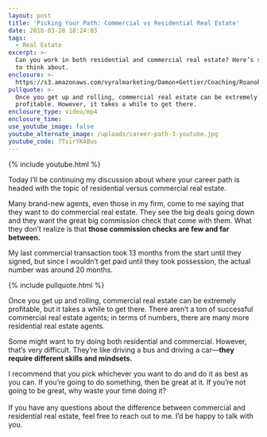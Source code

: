 ```yaml
---
layout: post
title: 'Picking Your Path: Commercial vs Residential Real Estate'
date: 2018-03-28 18:24:03
tags:
  - Real Estate
excerpt: >-
  Can you work in both residential and commercial real estate? Here’s something
  to think about.
enclosure: >-
  https://s3.amazonaws.com/vyralmarketing/Damon+Gettier/Coaching/Roanoke+Real+Estate+Agent-+Picking+Your+Path-+Commercial+vs+Residential+Real+Estate.mp4
pullquote: >-
  Once you get up and rolling, commercial real estate can be extremely
  profitable. However, it takes a while to get there.
enclosure_type: video/mp4
enclosure_time:
use_youtube_image: false
youtube_alternate_image: /uploads/career-path-3-youtube.jpg
youtube_code: 7TxirYK4Bus
---
```


{% include youtube.html %}

Today I’ll be continuing my discussion about where your career path is headed with the topic of residential versus commercial real estate.

Many brand-new agents, even those in my firm, come to me saying that they want to do commercial real estate. They see the big deals going down and they want the great big commission check that come with them. What they don’t realize is that **those commission checks are few and far between.**

My last commercial transaction took 13 months from the start until they signed, but since I wouldn’t get paid until they took possession, the actual number was around 20 months.

{% include pullquote.html %}

Once you get up and rolling, commercial real estate can be extremely profitable, but it takes a while to get there. There aren’t a ton of successful commercial real estate agents; in terms of numbers, there are many more residential real estate agents.

Some might want to try doing both residential and commercial. However, that’s very difficult. They’re like driving a bus and driving a car—**they require different skills and mindsets.**

I recommend that you pick whichever you want to do and do it as best as you can. If you’re going to do something, then be great at it. If you’re not going to be great, why waste your time doing it?<br><br>If you have any questions about the difference between commercial and residential real estate, feel free to reach out to me. I’d be happy to talk with you.